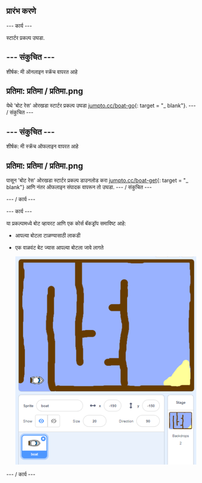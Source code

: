 ## प्रारंभ करणे

\--- कार्य \---

स्टार्टर प्रकल्प उघडा.

## \--- संकुचित \---

शीर्षक: मी ऑनलाइन स्क्रॅच वापरत आहे

## प्रतिमा: प्रतिमा / प्रतिमा.png

येथे 'बोट रेस' ओरखडा स्टार्टर प्रकल्प उघडा [jumpto.cc/boat-go](https://scratch.mit.edu/projects/63958014/#editor){: target = "_ blank"}. \--- / संकुचित \---

## \--- संकुचित \---

शीर्षक: मी स्क्रॅच ऑफलाइन वापरत आहे

## प्रतिमा: प्रतिमा / प्रतिमा.png

पासून 'बोट रेस' ओरखडा स्टार्टर प्रकल्प डाउनलोड करा [jumpto.cc/boat-get](http:jumpto.cc/boat-get){: target = "_ blank"} आणि नंतर ऑफलाइन संपादक वापरून तो उघडा. \--- / संकुचित \---

\--- / कार्य \---

\--- कार्य \---

या प्रकल्पामध्ये बोट व्हायरट आणि एक कोर्स बॅकड्रॉप समाविष्ट आहे:

- आपल्या बोटला टाळण्यासाठी लाकडी
- एक वाळवंट बेट ज्यास आपल्या बोटला जावे लागते
    
    ![स्क्रीनशॉट](images/boat-starter.png)

\--- / कार्य \---